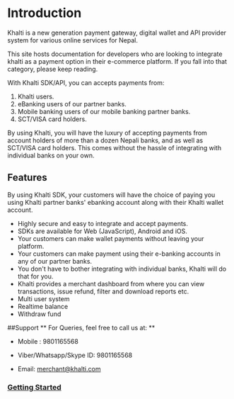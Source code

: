 # Introduction

Khalti is a new generation payment gateway, digital wallet and API
provider system for various online services for Nepal.

This site hosts documentation for developers who are looking to
integrate khalti as a payment option in their e-commerce platform.
If you fall into that category, please keep reading.

With Khalti SDK/API, you can accepts payments from:

1. Khalti users.
2. eBanking users of our partner banks.
3. Mobile banking users of our mobile banking partner banks.
4. SCT/VISA card holders.

By using Khalti, you will have the luxury of accepting payments from
account holders of more than a dozen Nepali banks, and as well as
SCT/VISA card holders. This comes without the hassle of integrating
with individual banks on your own.

## Features

By using Khalti SDK, your customers will have the choice of paying you
using Khalti partner banks' ebanking account along with their Khalti
wallet account.

* Highly secure and easy to integrate and accept payments.
* SDKs are available for Web (JavaScript), Android and iOS.
* Your customers can make wallet payments without leaving your
  platform.
* Your customers can make payment using their e-banking accounts in
  any of our partner banks.
* You don't have to bother integrating with individual banks, Khalti
  will do that for you.
* Khalti provides a merchant dashboard from where you can view
  transactions, issue refund, filter and download reports etc.
* Multi user system
* Realtime balance
* Withdraw fund


##Support
** For Queries, feel free to call us at: **

* Mobile : 9801165568

* Viber/Whatsapp/Skype ID: 9801165568

* Email: merchant@khalti.com

### [Getting Started](./getting-started.md)
